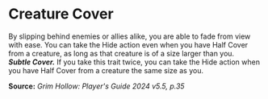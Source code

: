 # Creature Cover

By slipping behind enemies or allies alike, you are able to fade from view with ease. You can take the Hide action even when you have Half Cover from a creature, as long as that creature is of a size larger than you.  
***Subtle Cover.*** If you take this trait twice, you can take the Hide action when you have Half Cover from a creature the same size as you.

**Source:** *Grim Hollow: Player's Guide 2024 v5.5, p.35*